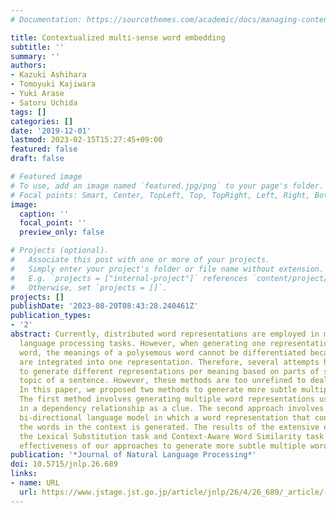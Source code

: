 ```yaml
---
# Documentation: https://sourcethemes.com/academic/docs/managing-content/

title: Contextualized multi-sense word embedding
subtitle: ''
summary: ''
authors:
- Kazuki Ashihara
- Tomoyuki Kajiwara
- Yuki Arase
- Satoru Uchida
tags: []
categories: []
date: '2019-12-01'
lastmod: 2023-02-15T15:27:45+09:00
featured: false
draft: false

# Featured image
# To use, add an image named `featured.jpg/png` to your page's folder.
# Focal points: Smart, Center, TopLeft, Top, TopRight, Left, Right, BottomLeft, Bottom, BottomRight.
image:
  caption: ''
  focal_point: ''
  preview_only: false

# Projects (optional).
#   Associate this post with one or more of your projects.
#   Simply enter your project's folder or file name without extension.
#   E.g. `projects = ["internal-project"]` references `content/project/deep-learning/index.md`.
#   Otherwise, set `projects = []`.
projects: []
publishDate: '2023-08-20T08:43:28.240461Z'
publication_types:
- '2'
abstract: Currently, distributed word representations are employed in many natural
  language processing tasks. However, when generating one representation for each
  word, the meanings of a polysemous word cannot be differentiated because the meanings
  are integrated into one representation. Therefore, several attempts have been made
  to generate different representations per meaning based on parts of speech or the
  topic of a sentence. However, these methods are too unrefined to deal with polysemy.
  In this paper, we proposed two methods to generate more subtle multiple word representations.
  The first method involves generating multiple word representations using the word
  in a dependency relationship as a clue. The second approach involves employing a
  bi-directional language model in which a word representation that considers all
  the words in the context is generated. The results of the extensive evaluation of
  the Lexical Substitution task and Context-Aware Word Similarity task confirmed the
  effectiveness of our approaches to generate more subtle multiple word representations.
publication: '*Journal of Natural Language Processing*'
doi: 10.5715/jnlp.26.689
links:
- name: URL
  url: https://www.jstage.jst.go.jp/article/jnlp/26/4/26_689/_article/-char/ja/
---
```

